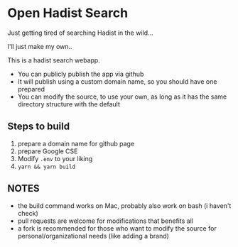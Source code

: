 # Open Hadist Search

Just getting tired of searching Hadist in the wild...

I'll just make my own..

This is a hadist search webapp.

- You can publicly publish the app via github
- It will publish using a custom domain name, so you should have one prepared
- You can modify the source, to use your own, as long as it has the same directory structure with the default


## Steps to build

1. prepare a domain name for github page
2. prepare Google CSE
2. Modify `.env` to your liking
3. `yarn && yarn build`

## NOTES

- the build command works on Mac, probably also work on bash (i haven't check)
- pull requests are welcome for modifications that benefits all
- a fork is recommended for those who want to modify the source for personal/organizational needs (like adding a brand)
